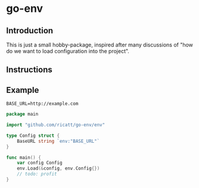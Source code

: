 # go-env

## Introduction
This is just a small hobby-package, inspired after many discussions of "how do we want to load configuration into the project".

## Instructions


## Example
```env
BASE_URL=http://example.com
```
```go
package main

import "github.com/ricatt/go-env/env"

type Config struct {
    BaseURL string `env:"BASE_URL"`
}

func main() {
    var config Config
    env.Load(&config, env.Config{})
    // todo: profit
}
```